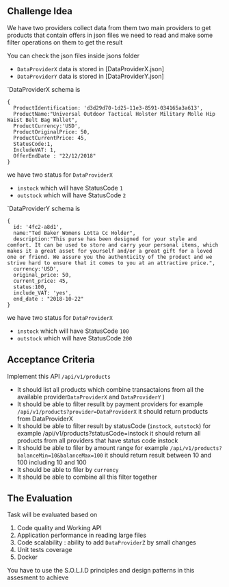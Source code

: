 
## Challenge Idea
We have two providers collect data from them two main providers to get products that contain offers  in json files we need to read and make some filter operations on them to get the result

You can check the json files inside jsons folder 

- `DataProviderX` data is stored in [DataProviderX.json]
- `DataProviderY` data is stored in [DataProviderY.json]


`DataProviderX  schema is 
```
{
  ProductIdentification: 'd3d29d70-1d25-11e3-8591-034165a3a613',
  ProductName:"Universal Outdoor Tactical Holster Military Molle Hip Waist Belt Bag Wallet",
  ProductCurrency:'USD',
  ProductOriginalPrice: 50,
  ProductCurrentPrice: 45,
  StatusCode:1,
  IncludeVAT: 1,
  OfferEndDate : "22/12/2018"
}
```

we have two status for `DataProviderX` 

- `instock` which will have StatusCode `1`
- `outstock` which will have StatusCode `2`



`DataProviderY  schema is 
```
{
  id: '4fc2-a8d1',
  name:"Ted Baker Womens Lotta Cc Holder",
  description:"This purse has been designed for your style and comfort. It can be used to store and carry your personal items, which makes it a great asset for yourself and/or a great gift for a loved one or friend. We assure you the authenticity of the product and we strive hard to ensure that it comes to you at an attractive price.",
  currency:'USD',
  original_price: 50,
  current_price: 45,
  status:100,
  include_VAT: 'yes',
  end_date : "2018-10-22"
}

```

we have two status for `DataProviderX` 

- `instock` which will have StatusCode `100`
- `outstock` which will have StatusCode `200`



## Acceptance Criteria

Implement this API `/api/v1/products`

- It should list all products which combine transactaions from all the available provider`DataProviderX` and `DataProviderY` )
- It should be able to filter resullt by payment providers for example `/api/v1/products?provider=DataProviderX` it should return products from DataProviderX
- It should be able to filter result by statusCode (`instock`, `outstock`) 
for example /api/v1/products?statusCode=instock it should return all products from all providers that have status code instock
- It should be able to filer by amount range for example `/api/v1/products?balanceMin=10&balanceMax=100` it should return result between 10 and 100 including 10 and 100
- It should be able to filer by `currency` 
- It should be able to combine all this filter together 

## The Evaluation

Task will be evaluated based on

1. Code quality and Working API
2. Application performance in reading large files 
3. Code scalability : ability to add  `DataProviderZ` by small changes
4. Unit tests coverage
5. Docker

You have to use the S.O.L.I.D principles and design patterns in this assesment to achieve


